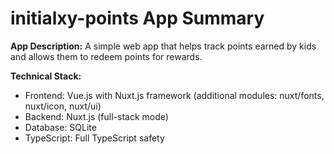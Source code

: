 # initialxy-points App Summary

**App Description:** A simple web app that helps track points earned by kids and allows them to redeem points for rewards.

**Technical Stack:**
- Frontend: Vue.js with Nuxt.js framework (additional modules: nuxt/fonts, nuxt/icon, nuxt/ui)
- Backend: Nuxt.js (full-stack mode)
- Database: SQLite
- TypeScript: Full TypeScript safety